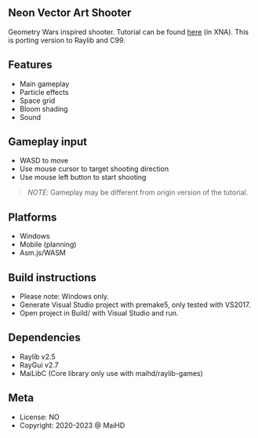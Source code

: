 Neon Vector Art Shooter
-----------------------
Geometry Wars inspired shooter. Tutorial can be found [here](https://gamedevelopment.tutsplus.com/series/cross-platform-vector-shooter-xna--gamedev-10559) (in XNA). This is porting version to Raylib and C99.

Features
--------
- Main gameplay
- Particle effects
- Space grid
- Bloom shading
- Sound

Gameplay input
--------------
- WASD to move
- Use mouse cursor to target shooting direction
- Use mouse left button to start shooting
> *_NOTE_*: Gameplay may be different from origin version of the tutorial.

Platforms
---------
- Windows
- Mobile (planning)
- Asm.js/WASM

Build instructions
------------------
- Please note: Windows only.
- Generate Visual Studio project with premake5, only tested with VS2017.
- Open project in Build/ with Visual Studio and run.

Dependencies
------------
- Raylib v2.5
- RayGui v2.7
- MaiLibC (Core library only use with maihd/raylib-games)

Meta
----
- License: NO
- Copyright: 2020-2023 @ MaiHD